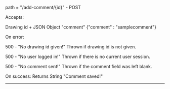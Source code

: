 path = "/add-comment/{id}" - POST

Accepts:

Drawing id + JSON Object "comment" {"comment" : "samplecomment"}

On error:

500 - "No drawing id given!" Thrown if drawing id is not given.

500 - "No user logged in!" Thrown if there is no current user session.

500 - "No comment sent!" Thrown if the comment field was left blank.

On success:
Returns String "Comment saved!"

---
